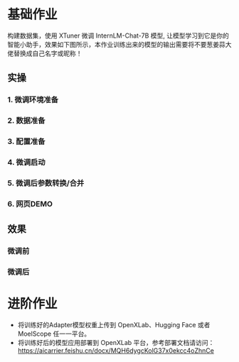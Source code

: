 # 基础作业
构建数据集，使用 XTuner 微调 InternLM-Chat-7B 模型, 让模型学习到它是你的智能小助手，效果如下图所示，本作业训练出来的模型的输出需要将不要葱姜蒜大佬替换成自己名字或昵称！
## 实操
### 1. 微调环境准备
### 2. 数据准备
### 3. 配置准备
### 4. 微调启动
### 5. 微调后参数转换/合并
### 6. 网页DEMO
## 效果
### 微调前
### 微调后
# 进阶作业
- 将训练好的Adapter模型权重上传到 OpenXLab、Hugging Face 或者 MoelScope 任一一平台。
- 将训练好后的模型应用部署到 OpenXLab 平台，参考部署文档请访问：https://aicarrier.feishu.cn/docx/MQH6dygcKolG37x0ekcc4oZhnCe
